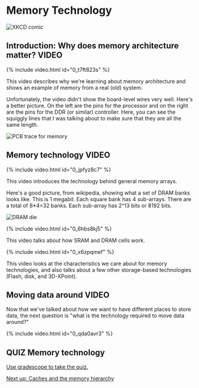# Memory Technology

![XKCD comic](https://imgs.xkcd.com/comics/obsolete_technology.png)

## Introduction: Why does memory architecture matter? **VIDEO**

{% include video.html id="0_t7ft823s" %}

This video describes why we're learning about memory architecture and shows an example of memory from a real (old) system.

Unfortunately, the video didn't show the board-level wires very well.
Here's a better picture.
On the left are the pins for the processor and on the right are the pins for the DDR (or similar) controller.
Here, you can see the squiggly lines that I was talking about to make sure that they are all the same length.

![PCB trace for memory](./pcbtrace.png)

## Memory technology **VIDEO**

{% include video.html id="0_jpfyz8c7" %}

This video introduces the technology behind general memory arrays.

Here's a good picture, from wikipedia, showing what a set of DRAM banks looks like.
This is 1 mega*bit*.
Each square bank has 4 sub-arrays.
There are a total of 8*4=32 banks.
Each sub-array has 2^13 bits or 8192 bits.

![DRAM die](https://upload.wikimedia.org/wikipedia/commons/thumb/9/9b/MT4C1024-HD.jpg/1280px-MT4C1024-HD.jpg)

{% include video.html id="0_6hbs8kj5" %}

This video talks about how SRAM and DRAM cells work.

{% include video.html id="0_x6zpqmef" %}

This video looks at the characteristics we care about for memory technologies, and also talks about a few other storage-based technologies (Flash, disk, and 3D-XPoint).

## Moving data around **VIDEO**

Now that we've talked about how we want to have different places to store data, the next question is "what is the technology required to move data around?"

{% include video.html id="0_qda0avr3" %}

## **QUIZ** Memory technology

[Use gradescope to take the quiz.](https://www.gradescope.com/courses/105214/assignments/496443)

[Next up: Caches and the memory hierarchy](./caches.md)
